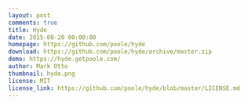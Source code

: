 ```yaml
---
layout: post
comments: true
title: Hyde
date: 2015-08-20 00:00:00
homepage: https://github.com/poole/hyde
download: https://github.com/poole/hyde/archive/master.zip
demo: https://hyde.getpoole.com/
author: Mark Otto
thumbnail: hyde.png
license: MIT
license_link: https://github.com/poole/hyde/blob/master/LICENSE.md
---
```

